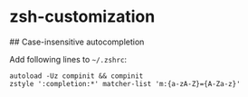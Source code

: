 # zsh-customization  

## Case-insensitive autocompletion  

Add following lines to ```~/.zshrc```:  
```
autoload -Uz compinit && compinit  
zstyle ':completion:*' matcher-list 'm:{a-zA-Z}={A-Za-z}'
```  
